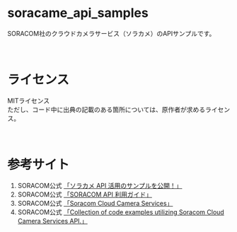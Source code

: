 # soracame_api_samples
SORACOM社のクラウドカメラサービス（ソラカメ）のAPIサンプルです。  

   　　　
# ライセンス
MITライセンス  
ただし、コード中に出典の記載のある箇所については、原作者が求めるライセンス。  

   　　　
# 参考サイト
1. SORACOM公式 [「ソラカメ API 活用のサンプルを公開！」](https://blog.soracom.com/ja-jp/2023/07/04/sora-cam-api-examples-release)
2. SORACOM公式 [「SORACOM API 利用ガイド」](https://users.soracom.io/ja-jp/tools/api/)
3. SORACOM公式 [「Soracom Cloud Camera Services」](https://users.soracom.io/ja-jp/docs/soracom-cloud-camera-services/)
4. SORACOM公式 [「Collection of code examples utilizing Soracom Cloud Camera Services API.」](https://github.com/soracom-labs/sora-cam-api-examples)

